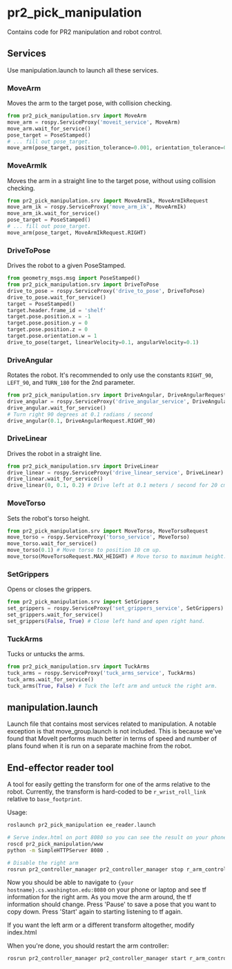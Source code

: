 # pr2_pick_manipulation

Contains code for PR2 manipulation and robot control.

## Services

Use manipulation.launch to launch all these services.

### MoveArm
Moves the arm to the target pose, with collision checking.
```py
from pr2_pick_manipulation.srv import MoveArm
move_arm = rospy.ServiceProxy('moveit_service', MoveArm)
move_arm.wait_for_service()
pose_target = PoseStamped()
# ... fill out pose_target.
move_arm(pose_target, position_tolerance=0.001, orientation_tolerance=0.01, planning_time=0, 'right_arm')
```

### MoveArmIk
Moves the arm in a straight line to the target pose, without using collision checking.
```py
from pr2_pick_manipulation.srv import MoveArmIk, MoveArmIkRequest
move_arm_ik = rospy.ServiceProxy('move_arm_ik', MoveArmIk)
move_arm_ik.wait_for_service()
pose_target = PoseStamped()
# ... fill out pose_target.
move_arm(pose_target, MoveArmIkRequest.RIGHT)
```

### DriveToPose
Drives the robot to a given PoseStamped.
```py
from geometry_msgs.msg import PoseStamped()
from pr2_pick_manipulation.srv import DriveToPose
drive_to_pose = rospy.ServiceProxy('drive_to_pose', DriveToPose)
drive_to_pose.wait_for_service()
target = PoseStamped()
target.header.frame_id = 'shelf'
target.pose.position.x = -1
target.pose.position.y = 0
target.pose.position.z = 0
target.pose.orientation.w = 1
drive_to_pose(target, linearVelocity=0.1, angularVelocity=0.1)
```

### DriveAngular
Rotates the robot. It's recommended to only use the constants `RIGHT_90`, `LEFT_90`, and `TURN_180` for the 2nd parameter.
```py
from pr2_pick_manipulation.srv import DriveAngular, DriveAngularRequest
drive_angular = rospy.ServiceProxy('drive_angular_service', DriveAngular)
drive_angular.wait_for_service()
# Turn right 90 degrees at 0.1 radians / second
drive_angular(0.1, DriveAngularRequest.RIGHT_90)
```

### DriveLinear
Drives the robot in a straight line.

```py
from pr2_pick_manipulation.srv import DriveLinear
drive_linear = rospy.ServiceProxy('drive_linear_service', DriveLinear)
drive_linear.wait_for_service()
drive_linear(0, 0.1, 0.2) # Drive left at 0.1 meters / second for 20 cm.
```

### MoveTorso
Sets the robot's torso height.
```py
from pr2_pick_manipulation.srv import MoveTorso, MoveTorsoRequest
move_torso = rospy.ServiceProxy('torso_service', MoveTorso)
move_torso.wait_for_service()
move_torso(0.1) # Move torso to position 10 cm up.
move_torso(MoveTorsoRequest.MAX_HEIGHT) # Move torso to maximum height.
```

### SetGrippers
Opens or closes the grippers.
```py
from pr2_pick_manipulation.srv import SetGrippers
set_grippers = rospy.ServiceProxy('set_grippers_service', SetGrippers)
set_grippers.wait_for_service()
set_grippers(False, True) # Close left hand and open right hand.
```

### TuckArms
Tucks or untucks the arms.
```py
from pr2_pick_manipulation.srv import TuckArms
tuck_arms = rospy.ServiceProxy('tuck_arms_service', TuckArms)
tuck_arms.wait_for_service()
tuck_arms(True, False) # Tuck the left arm and untuck the right arm.
```

## manipulation.launch
Launch file that contains most services related to manipulation.
A notable exception is that move_group.launch is not included.
This is because we've found that MoveIt performs much better in terms of speed and number of plans found when it is run on a separate machine from the robot.

## End-effector reader tool
A tool for easily getting the transform for one of the arms relative to the robot.
Currently, the transform is hard-coded to be `r_wrist_roll_link` relative to `base_footprint`.

Usage:

```bash
roslaunch pr2_pick_manipulation ee_reader.launch

# Serve index.html on port 8080 so you can see the result on your phone or laptop.
roscd pr2_pick_manipulation/www
python -m SimpleHTTPServer 8080 .

# Disable the right arm
rosrun pr2_controller_manager pr2_controller_manager stop r_arm_controller
```

Now you should be able to navigate to `{your hostname}.cs.washington.edu:8080` on your phone or laptop and see tf information for the right arm.
As you move the arm around, the tf information should change.
Press 'Pause' to save a pose that you want to copy down.
Press 'Start' again to starting listening to tf again.

If you want the left arm or a different transform altogether, modify index.html

When you're done, you should restart the arm controller:
```bash
rosrun pr2_controller_manager pr2_controller_manager start r_arm_controller
```
